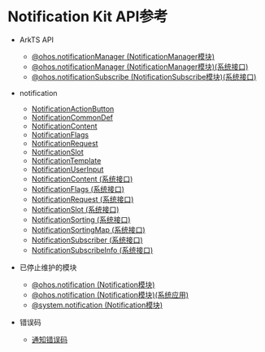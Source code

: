 # Notification Kit API参考 

- ArkTS API  
   - [@ohos.notificationManager (NotificationManager模块)](./js-apis-notificationManager.md)
   - [@ohos.notificationManager (NotificationManager模块)(系统接口)](./js-apis-notificationManager-sys.md)
   - [@ohos.notificationSubscribe (NotificationSubscribe模块)(系统接口)](./js-apis-notificationSubscribe-sys.md)

 - notification
    - [NotificationActionButton](./js-apis-inner-notification-notificationActionButton.md)
    - [NotificationCommonDef](./js-apis-inner-notification-notificationCommonDef.md)
    - [NotificationContent](./js-apis-inner-notification-notificationContent.md)
    - [NotificationFlags](./js-apis-inner-notification-notificationFlags.md)
    - [NotificationRequest](./js-apis-inner-notification-notificationRequest.md)
    - [NotificationSlot](./js-apis-inner-notification-notificationSlot.md)
    - [NotificationTemplate](./js-apis-inner-notification-notificationTemplate.md)
    - [NotificationUserInput](./js-apis-inner-notification-notificationUserInput.md)
    - [NotificationContent (系统接口)](./js-apis-inner-notification-notificationContent-sys.md)
    - [NotificationFlags (系统接口)](./js-apis-inner-notification-notificationFlags-sys.md)
    - [NotificationRequest (系统接口)](./js-apis-inner-notification-notificationRequest-sys.md)
    - [NotificationSlot (系统接口)](./js-apis-inner-notification-notificationSlot-sys.md)
    - [NotificationSorting (系统接口)](./js-apis-inner-notification-notificationSorting-sys.md)
    - [NotificationSortingMap (系统接口)](./js-apis-inner-notification-notificationSortingMap-sys.md)
    - [NotificationSubscriber (系统接口)](./js-apis-inner-notification-notificationSubscriber-sys.md)
    - [NotificationSubscribeInfo (系统接口)](./js-apis-inner-notification-notificationSubscribeInfo-sys.md)
    

 - 已停止维护的模块
   - [@ohos.notification (Notification模块)](./js-apis-notification.md)
   - [@ohos.notification (Notification模块)(系统应用)](./js-apis-notification-sys.md)
   - [@system.notification (Notification模块)](./js-apis-system-notification.md)
- 错误码
   - [通知错误码](./errorcode-notification.md)
